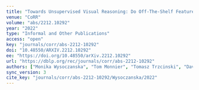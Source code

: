 ```yaml
---
title: "Towards Unsupervised Visual Reasoning: Do Off-The-Shelf Features Know How to Reason?"
venue: "CoRR"
volume: "abs/2212.10292"
year: "2022"
type: "Informal and Other Publications"
access: "open"
key: "journals/corr/abs-2212-10292"
doi: "10.48550/ARXIV.2212.10292"
ee: "https://doi.org/10.48550/arXiv.2212.10292"
url: "https://dblp.org/rec/journals/corr/abs-2212-10292"
authors: ["Monika Wysoczanska", "Tom Monnier", "Tomasz Trzcinski", "David Picard"]
sync_version: 3
cite_key: "journals/corr/abs-2212-10292/Wysoczanska/2022"
---
```

